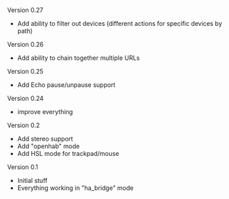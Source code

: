 Version 0.27
- Add ability to filter out devices (different actions for specific devices by path)

Version 0.26
- Add ability to chain together multiple URLs

Version 0.25
- Add Echo pause/unpause support

Version 0.24
- improve everything

Version 0.2
- Add stereo support
- Add "openhab" mode
- Add HSL mode for trackpad/mouse

Version 0.1
- Initial stuff
- Everything working in "ha_bridge" mode
